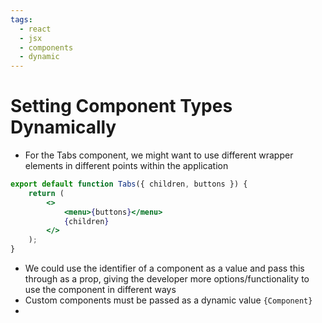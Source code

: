 ```yaml
---
tags:
  - react
  - jsx
  - components
  - dynamic
---
```

# Setting Component Types Dynamically

* For the Tabs component, we might want to use different wrapper elements in different points within the application

```jsx
export default function Tabs({ children, buttons }) {
	return (
		<>
			<menu>{buttons}</menu>
			{children}
		</>
	);
}

```

* We could use the identifier of a component as a value and pass this through as a prop, giving the developer more options/functionality to use the component in different ways
* Custom components must be passed as a dynamic value `{Component}`
* 
